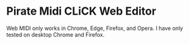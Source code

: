 # Pirate Midi CLiCK Web Editor

Web MIDI only works in Chrome, Edge, Firefox, and Opera.
I have only tested on desktop Chrome and Firefox.
